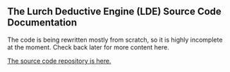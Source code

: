  
## The Lurch Deductive Engine (LDE) Source Code Documentation

The code is being rewritten mostly from scratch, so it is highly incomplete at
the moment.  Check back later for more content here.

[The source code repository is here.](http://github.com/lurchmath/lde)
